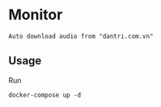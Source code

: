 # Monitor 
```
Auto download audio from "dantri.com.vn"
```
## Usage
Run
```
docker-compose up -d
```